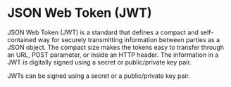 # JSON Web Token (JWT)
JSON Web Token (JWT) is a standard that defines a compact and self-contained way for securely transmitting information between parties as a JSON object. The compact size makes the tokens easy to transfer through an URL, POST parameter, or inside an HTTP header. The information in a JWT is digitally signed using a secret or public/private key pair.

JWTs can be signed using a secret or a public/private key pair.
